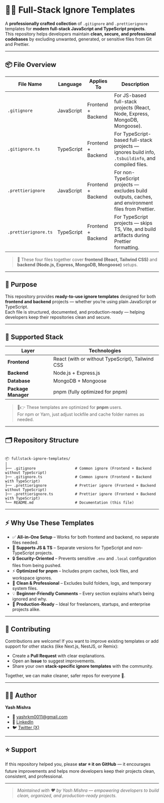 # 🧑‍💻 Full-Stack Ignore Templates

A **professionally crafted collection** of `.gitignore` and `.prettierignore` templates for **modern full-stack JavaScript and TypeScript projects**.  
This repository helps developers maintain **clean, secure, and professional codebases** by excluding unwanted, generated, or sensitive files from Git and Prettier.

---

## 📦 File Overview

| File Name            | Language   | Applies To         | Description                                                                                        |
| -------------------- | ---------- | ------------------ | -------------------------------------------------------------------------------------------------- |
| `.gitignore`         | JavaScript | Frontend + Backend | For JS-based full-stack projects (React, Node, Express, MongoDB, Mongoose).                        |
| `.gitignore.ts`      | TypeScript | Frontend + Backend | For TypeScript-based full-stack projects — ignores build info, `.tsbuildinfo`, and compiled files. |
| `.prettierignore`    | JavaScript | Frontend + Backend | For non-TypeScript projects — excludes build outputs, caches, and environment files from Prettier. |
| `.prettierignore.ts` | TypeScript | Frontend + Backend | For TypeScript projects — skips TS, Vite, and build artifacts during Prettier formatting.          |

> 🧩 These four files together cover **frontend (React, Tailwind CSS)** and **backend (Node.js, Express, MongoDB, Mongoose)** setups.

---

## 🎯 Purpose

This repository provides **ready-to-use ignore templates** designed for both **frontend and backend** projects — whether you’re using plain JavaScript or TypeScript.  
Each file is structured, documented, and production-ready — helping developers keep their repositories clean and secure.

---

## 🧩 Supported Stack

| Layer               | Technologies                                     |
| ------------------- | ------------------------------------------------ |
| **Frontend**        | React (with or without TypeScript), Tailwind CSS |
| **Backend**         | Node.js + Express.js                             |
| **Database**        | MongoDB + Mongoose                               |
| **Package Manager** | pnpm (fully optimized for pnpm)                  |

> 🖖👉 These templates are optimized for **pnpm** users.  
> For npm or Yarn, just adjust lockfile and cache folder names as needed.

---

## 🗂 Repository Structure

```

📦 fullstack-ignore-templates/
│
├── .gitignore                  # Common ignore (Frontend + Backend without TypeScript)
├── .gitignore.ts               # Common ignore (Frontend + Backend with TypeScript)
├── .prettierignore             # Prettier ignore (Frontend + Backend without TypeScript)
├── .prettierignore.ts          # Prettier ignore (Frontend + Backend with TypeScript)
└── README.md                   # Documentation (this file)

```

---

## ⚡ Why Use These Templates

- ✅ **All-in-One Setup** – Works for both frontend and backend, no separate files needed.
- 🧩 **Supports JS & TS** – Separate versions for TypeScript and non-TypeScript projects.
- 🔒 **Security-Oriented** – Prevents sensitive `.env` and `.local` configuration files from being pushed.
- ⚡ **Optimized for pnpm** – Includes pnpm caches, lock files, and workspace ignores.
- 🧹 **Clean & Professional** – Excludes build folders, logs, and temporary system files.
- 💡 **Beginner-Friendly Comments** – Every section explains what’s being ignored and why.
- 💼 **Production-Ready** – Ideal for freelancers, startups, and enterprise projects alike.

---

## 🤝 Contributing

Contributions are welcome!
If you want to improve existing templates or add support for other stacks (like Next.js, NestJS, or Remix):

- Create a **Pull Request** with clear explanations.
- Open an **Issue** to suggest improvements.
- Share your own **stack-specific ignore templates** with the community.

Together, we can make cleaner, safer repos for everyone 💪.

---

## 👩‍💻 Author

**Yash Mishra**
* 📧 [yashrkm0011@gmail.com](mailto:yashrkm0011@gmail.com)
* 💼 [LinkedIn](https://www.linkedin.com/in/yash-mishra-356280223/)
* 🐦 [Twitter (X)](https://x.com/YashRKMishra1)

---

## ⭐ Support

If this repository helped you, please **star ⭐ it on GitHub** —
it encourages future improvements and helps more developers keep their projects clean, consistent, and professional.

---

> _Maintained with ❤️ by Yash Mishra — empowering developers to build clean, organized, and production-ready projects._
